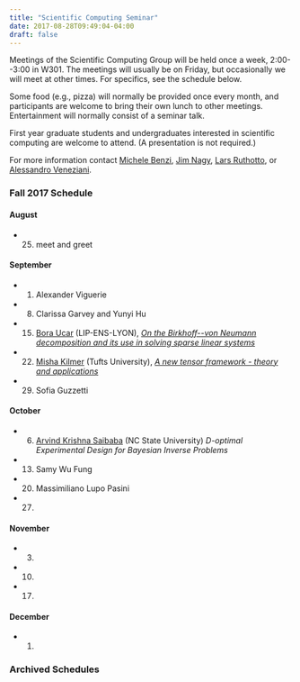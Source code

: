 ```yaml
---
title: "Scientific Computing Seminar"
date: 2017-08-28T09:49:04-04:00
draft: false
---
```



Meetings of the Scientific Computing Group will be held once a week, 2:00--3:00 in W301. The meetings will usually be on Friday, but occasionally we will meet at other times. For specifics, see the schedule below.

Some food (e.g., pizza) will normally be provided once every month, and participants are welcome to bring their own lunch to other meetings. Entertainment will normally consist of a seminar talk.

First year graduate students and undergraduates interested in scientific computing are welcome to attend.
(A presentation is not required.)

For more information contact [Michele Benzi](http://www.mathcs.emory.edu/~benzi), [Jim Nagy](http://www.mathcs.emory.edu/~nagy), [Lars Ruthotto](http://www.mathcs.emory.edu/~lruthot), or [Alessandro Veneziani](http://www.mathcs.emory.edu/~ale).

### Fall 2017 Schedule


#### August

* 25. meet and greet

#### September

* 1. Alexander Viguerie 
* 8. Clarissa Garvey and Yunyi Hu 
* 15. [Bora Ucar](http://perso.ens-lyon.fr/bora.ucar/) (LIP-ENS-LYON), [*On the Birkhoff--von Neumann decomposition and its use in solving sparse linear systems*](http://www.mathcs.emory.edu/seminar-flyers/seminar-01161.pdf)
* 22. [Misha Kilmer](http://emerald.tufts.edu/~mkilme01/) (Tufts University), [*A new tensor framework - theory and applications*](http://www.mathcs.emory.edu/seminar-flyers/seminar-01162.pdf)
* 29. Sofia Guzzetti 

#### October

* 6.  [Arvind Krishna Saibaba](http://www4.ncsu.edu/~asaibab/) (NC State University) *D-optimal Experimental Design for Bayesian Inverse Problems*
* 13. Samy Wu Fung
* 20. Massimiliano Lupo Pasini 
* 27. 

#### November

* 3. 
* 10. 
* 17. 

#### December

* 1.

### Archived Schedules

